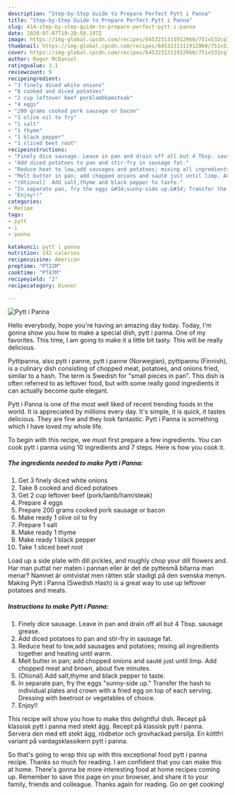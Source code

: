 ```yaml
---
description: "Step-by-Step Guide to Prepare Perfect Pytt i Panna"
title: "Step-by-Step Guide to Prepare Perfect Pytt i Panna"
slug: 414-step-by-step-guide-to-prepare-perfect-pytt-i-panna
date: 2020-07-07T19:28:59.197Z
image: https://img-global.cpcdn.com/recipes/6453231311912960/751x532cq70/pytt-i-panna-recipe-main-photo.jpg
thumbnail: https://img-global.cpcdn.com/recipes/6453231311912960/751x532cq70/pytt-i-panna-recipe-main-photo.jpg
cover: https://img-global.cpcdn.com/recipes/6453231311912960/751x532cq70/pytt-i-panna-recipe-main-photo.jpg
author: Roger McDaniel
ratingvalue: 3.1
reviewcount: 9
recipeingredient:
- "3 finely diced white onions"
- "8 cooked and diced potatoes"
- "2 cup leftover beef porklambhamsteak"
- "4 eggs"
- "200 grams cooked pork sausage or bacon"
- "1 olive oil to fry"
- "1 salt"
- "1 thyme"
- "1 black pepper"
- "1 sliced beet root"
recipeinstructions:
- "Finely dice sausage. Leave in pan and drain off all but 4 Tbsp. sausage grease."
- "Add diced potatoes to pan and stir-fry in sausage fat."
- "Reduce heat to low,add sausages and potatoes; mixing all ingredients together and heating until warm."
- "Melt butter in pan; add chopped onions and sauté just until limp. Add chopped meat and brown, about five minutes."
- "(Otional)  Add salt,thyme and black pepper to taste."
- "In separate pan, fry the eggs &#34;sunny-side up.&#34; Transfer the hash to individual plates and crown with a fried egg on top of each serving. Dressing with beetroot or vegetables of choice."
- "Enjoy!!"
categories:
- Recipe
tags:
- pytt
- i
- panna

katakunci: pytt i panna 
nutrition: 142 calories
recipecuisine: American
preptime: "PT22M"
cooktime: "PT47M"
recipeyield: "2"
recipecategory: Dinner

---
```



![Pytt i Panna](https://img-global.cpcdn.com/recipes/6453231311912960/751x532cq70/pytt-i-panna-recipe-main-photo.jpg)

Hello everybody, hope you're having an amazing day today. Today, I'm gonna show you how to make a special dish, pytt i panna. One of my favorites. This time, I am going to make it a little bit tasty. This will be really delicious.

Pyttipanna, also pytt i panne, pytt i panne (Norwegian), pyttipannu (Finnish), is a culinary dish consisting of chopped meat, potatoes, and onions fried, similar to a hash. The term is Swedish for &#34;small pieces in pan&#34;. This dish is often referred to as leftover food, but with some really good ingredients it can actually become quite elegant.

Pytt i Panna is one of the most well liked of recent trending foods in the world. It is appreciated by millions every day. It's simple, it is quick, it tastes delicious. They are fine and they look fantastic. Pytt i Panna is something which I have loved my whole life.


To begin with this recipe, we must first prepare a few ingredients. You can cook pytt i panna using 10 ingredients and 7 steps. Here is how you cook it.

<!--inarticleads1-->

##### The ingredients needed to make Pytt i Panna:

1. Get 3 finely diced white onions
1. Take 8 cooked and diced potatoes
1. Get 2 cup leftover beef (pork/lamb/ham/steak)
1. Prepare 4 eggs
1. Prepare 200 grams cooked pork sausage or bacon
1. Make ready 1 olive oil to fry
1. Prepare 1 salt
1. Make ready 1 thyme
1. Make ready 1 black pepper
1. Take 1 sliced beet root


Load up a side plate with dill pickles, and roughly chop your dill flowers and. Har man puttat ner maten i pannan eller är det de pyttesmå bitarna man menar? Namnet är omtvistat men rätten står stadigt på den svenska menyn. Making Pytt i Panna (Swedish Hash) is a great way to use up leftover potatoes and meats. 

<!--inarticleads2-->

##### Instructions to make Pytt i Panna:

1. Finely dice sausage. Leave in pan and drain off all but 4 Tbsp. sausage grease.
1. Add diced potatoes to pan and stir-fry in sausage fat.
1. Reduce heat to low,add sausages and potatoes; mixing all ingredients together and heating until warm.
1. Melt butter in pan; add chopped onions and sauté just until limp. Add chopped meat and brown, about five minutes.
1. (Otional)  Add salt,thyme and black pepper to taste.
1. In separate pan, fry the eggs &#34;sunny-side up.&#34; Transfer the hash to individual plates and crown with a fried egg on top of each serving. Dressing with beetroot or vegetables of choice.
1. Enjoy!!


This recipe will show you how to make this delightful dish. Recept på klassisk pytt i panna med stekt ägg. Recept på klassisk pytt i panna. Servera den med ett stekt ägg, rödbetor och grovhackad persilja. En köttfri variant på vardagsklassikern pytt i panna. 

So that's going to wrap this up with this exceptional food pytt i panna recipe. Thanks so much for reading. I am confident that you can make this at home. There's gonna be more interesting food at home recipes coming up. Remember to save this page on your browser, and share it to your family, friends and colleague. Thanks again for reading. Go on get cooking!
